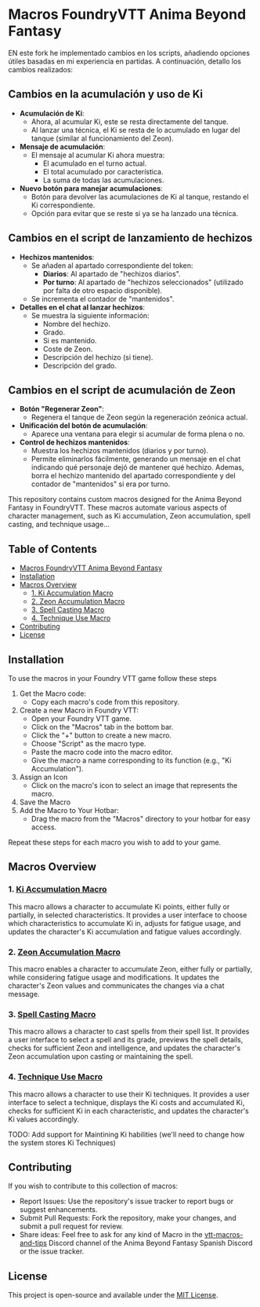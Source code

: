 # Macros FoundryVTT Anima Beyond Fantasy

EN este fork he implementado cambios en los scripts, añadiendo opciones útiles basadas en mi experiencia en partidas. A continuación, detallo los cambios realizados:

## Cambios en la acumulación y uso de Ki

- **Acumulación de Ki**: 
  - Ahora, al acumular Ki, este se resta directamente del tanque.
  - Al lanzar una técnica, el Ki se resta de lo acumulado en lugar del tanque (similar al funcionamiento del Zeon).
- **Mensaje de acumulación**: 
  - El mensaje al acumular Ki ahora muestra:
    - El acumulado en el turno actual.
    - El total acumulado por característica.
    - La suma de todas las acumulaciones.
- **Nuevo botón para manejar acumulaciones**: 
  - Botón para devolver las acumulaciones de Ki al tanque, restando el Ki correspondiente.
  - Opción para evitar que se reste si ya se ha lanzado una técnica.

## Cambios en el script de lanzamiento de hechizos

- **Hechizos mantenidos**: 
  - Se añaden al apartado correspondiente del token:
    - **Diarios**: Al apartado de "hechizos diarios".
    - **Por turno**: Al apartado de "hechizos seleccionados" (utilizado por falta de otro espacio disponible).
  - Se incrementa el contador de "mantenidos".
- **Detalles en el chat al lanzar hechizos**: 
  - Se muestra la siguiente información:
    - Nombre del hechizo.
    - Grado.
    - Si es mantenido.
    - Coste de Zeon.
    - Descripción del hechizo (si tiene).
    - Descripción del grado.

## Cambios en el script de acumulación de Zeon

- **Botón "Regenerar Zeon"**: 
  - Regenera el tanque de Zeon según la regeneración zeónica actual.
- **Unificación del botón de acumulación**: 
  - Aparece una ventana para elegir si acumular de forma plena o no.
- **Control de hechizos mantenidos**: 
  - Muestra los hechizos mantenidos (diarios y por turno).
  - Permite eliminarlos fácilmente, generando un mensaje en el chat indicando qué personaje dejó de mantener qué hechizo. Ademas, borra el hechizo mantenido del apartado correspondiente y del contador de "mantenidos" si era por turno.



This repository contains custom macros designed for the Anima Beyond Fantasy in FoundryVTT. These macros automate various aspects of character management, such as Ki accumulation, Zeon accumulation, spell casting, and technique usage...

## Table of Contents

- [Macros FoundryVTT Anima Beyond Fantasy](#macros-foundryvtt-anima-beyond-fantasy)
- [Installation](#installation)
- [Macros Overview](#macros-overview)
  - [1. Ki Accumulation Macro](#1-ki-accumulation-macro)
  - [2. Zeon Accumulation Macro](#2-zeon-accumulation-macro)
  - [3. Spell Casting Macro](#3-spell-casting-macro)
  - [4. Technique Use Macro](#4-technique-use-macro)
- [Contributing](#contributing)
- [License](#license)

## Installation

To use the macros in your Foundry VTT game follow these steps

1. Get the Macro code:
    - Copy each macro's code from this repository.
2. Create a new Macro in Foundry VTT:
    - Open your Foundry VTT game.
    - Click on the "Macros" tab in the bottom bar.
    - Click the "+" button to create a new macro.
    - Choose "Script" as the macro type.
    - Paste the macro code into the macro editor.
    - Give the macro a name corresponding to its function (e.g., "Ki Accumulation").
3. Assign an Icon
    - Click on the macro's icon to select an image that represents the macro.
4. Save the Macro
5. Add the Macro to Your Hotbar:
    - Drag the macro from the "Macros" directory to your hotbar for easy access.

Repeat these steps for each macro you wish to add to your game.

## Macros Overview

### 1. [Ki Accumulation Macro](accumulate-ki.js)

This macro allows a character to accumulate Ki points, either fully or partially, in selected characteristics. It provides a user interface to choose which characteristics to accumulate Ki in, adjusts for fatigue usage, and updates the character's Ki accumulation and fatigue values accordingly.

### 2. [Zeon Accumulation Macro](accumulate-zeon.js)

This macro enables a character to accumulate Zeon, either fully or partially, while considering fatigue usage and modifications. It updates the character's Zeon values and communicates the changes via a chat message.

### 3. [Spell Casting Macro](cast-spell.js)

This macro allows a character to cast spells from their spell list. It provides a user interface to select a spell and its grade, previews the spell details, checks for sufficient Zeon and intelligence, and updates the character's Zeon accumulation upon casting or maintaining the spell.

### 4. [Technique Use Macro](use-technique-ki.js)

This macro allows a character to use their Ki techniques. It provides a user interface to select a technique, displays the Ki costs and accumulated Ki, checks for sufficient Ki in each characteristic, and updates the character's Ki values accordingly. 

TODO: Add support for Maintining Ki habilities (we'll need to change how the system stores Ki Techniques)


## Contributing

If you wish to contribute to this collection of macros:

- Report Issues: Use the repository's issue tracker to report bugs or suggest enhancements.
- Submit Pull Requests: Fork the repository, make your changes, and submit a pull request for review.
- Share ideas: Feel free to ask for any kind of Macro in the [vtt-macros-and-tips](https://discord.com/channels/327226685399367680/765299386506805252) Discord channel of the Anima Beyond Fantasy Spanish Discord or the issue tracker.


## License
This project is open-source and available under the [MIT License](LICENSE).
